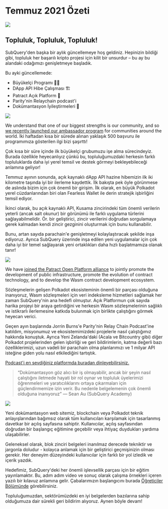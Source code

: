 # Temmuz 2021 Özeti

![](https://miro.medium.com/max/1400/1*2z3_9s-SY7dAvfe6xf9IDA.png)

## Topluluk, Topluluk, Topluluk!

SubQuery'den başka bir aylık güncellemeye hoş geldiniz. Hepinizin bildiği gibi, topluluk her başarılı kripto projesi için kilit bir unsurdur – bu ay bu alandaki odağımızı genişletmeye başladık.

Bu ayki güncellemede:

- Büyükelçi Programı 👩💼
- DApp API Hibe Çalışması 🏗
- Patract Açık Platform 🌃
- Parity'nin Relaychain podcast'i
- Dokümantasyon İyileştirmeleri 📑

![](https://miro.medium.com/max/1400/0*pe3Z3x1lGb_RLa5x)

We understand that one of our biggest strengths is our community, and so [we recently launched our ambassador program](../blogs/20210713-Introducing-the-SubQuery-Ambassador-Program.md) for communities around the world. İki haftadan kısa bir sürede alınan yaklaşık 500 başvuru ile programımıza gösterilen ilgi bizi şaşırttı!

Çok kısa bir süre içinde ilk büyükelçi grubumuzu işe alma sürecindeyiz. Burada özellikle heyecanlıyız çünkü bu, topluluğumuzdaki herkesin farklı topluluklarda daha iyi yerel temsil ve destek görmeyi bekleyebileceği anlamına geliyor!

Temmuz ayının sonunda, açık kaynaklı dApp API hazine hibemizin ilk iki kilometre taşında iyi bir ilerleme kaydettik. İlk bakışta pek öyle görünmese de aslında bizim için çok önemli bir girişim. İlk olarak, en büyük Polkadot yerel cüzdanlarından biri olan Fearless Wallet ile derin stratejik işbirliğini temsil ediyor.

İkinci olarak, bu açık kaynaklı API, Kusama zincirindeki tüm önemli verilerin yeterli (ancak salt okunur) bir görünümü ile farklı uygulama türlerini sağlayabilmelidir. Ör. bir geliştirici, zincir verilerini doğrudan sorgulamaya gerek kalmadan kendi zincir gezginini oluşturmak için bunu kullanabilir.

Bunu, artan sayıda parachain'e genişletmeyi kolaylaştıracak şekilde inşa ediyoruz. Ayrıca SubQuery üzerinde inşa edilen yeni uygulamalar için çok daha iyi bir temel sağlayarak yeni ortaklıkları daha hızlı başlatmamıza olanak tanır!

![](https://miro.medium.com/max/1400/0*AhM68fyjjSp_2edZ)

We have [joined the Patract Open Platform alliance](../blogs/20210714-SubQuery-is-Joining-the-Patract-Open-Platform.md) to jointly promote the development of public infrastructure, promote the evolution of contract technology, and to develop the Wasm contract development ecosystem.

Sözleşmelerin gelişen Polkadot ekosisteminin önemli bir parçası olduğuna inanıyoruz, Wasm sözleşmeleri için veri indeksleme hizmetleri sağlamak her zaman SubQuery'nin ana hedefi olmuştur. Açık Platformun çok sayıda harika projeyi bir araya getirdiğini ve herkesin Wasm sözleşmelerinin sağlıklı ve istikrarlı ilerlemesine katkıda bulunmak için birlikte çalıştığını görmek heyecan verici.

Geçen ayın başlarında Jorrin Burns'e Parity'nin Relay Chain Podcast'ine katıldım, misyonumuz ve ekosistemimizdeki projelerle nasıl çalıştığımız hakkında konuştuk. Ayrıca Yeni Zelanda'daki (Acala ve Bitcountry gibi) diğer Polkadot projelerinden gelen işbirliği ve geri bildirimlerin, katma değerli bazı özelliklerimizi, uzun vadeli bir parachain olma planlarımızı ve 1 milyar API isteğine giden yolu nasıl etkilediğini tartıştık.

[Podcast'i en sevdiğiniz platformda buradan dinleyebilirsiniz.](https://relaychain.fm/35-querying-the-worlds-data-with-subquery)

> “Dokümantasyon göz alıcı bir iş olmayabilir, ancak bir şeyin nasıl çalıştığını iletmede hayati bir rol oynar ve topluluk üyelerimizi öğrenmeleri ve yaratıcılıklarını ortaya çıkarmaları için güçlendirmemize izin verir. Bu nedenle belgelemenin çok önemli olduğuna inanıyoruz” — Sean Au (SubQuery Academy)

![](https://miro.medium.com/max/1200/0*tvcfXFxHc6shdmAy.gif)

Yeni dokümantasyon web sitemiz, blockchain veya Polkadot teknik anlayışlarından bağımsız olarak tüm kullanıcıları karşılamak için tasarlanmış davetkar bir açılış sayfasına sahiptir. Kullanıcılar, açılış sayfasından doğrudan bir başlangıç ​​eğitimine geçebilir veya ihtiyaç duydukları yardıma ulaşabilirler.

Geleneksel olarak, blok zinciri belgeleri inanılmaz derecede tekniktir ve jargonla doludur - kolayca anlamak için bir geliştirici geçmişinizin olması gerekir. Her deneyim düzeyindeki kullanıcılar için farklı bir yol izledik ve içerik yazdık.

Hedefimiz, SubQuery'deki her önemli işlevsellik parçası için bir eğitim yayınlamaktır. Bu, adım adım video ve sonuç olarak çalışma örnekleri içeren yazılı bir kılavuz anlamına gelir. Çabalarımızın başlangıcını burada [Öğreticiler Bölümünde](https://doc.subquery.network/tutorials_examples/howto.html) görebilirsiniz.

Topluluğumuzdan, sektörümüzdeki en iyi belgelerden bazılarına sahip olduğumuza dair sürekli geri bildirim alıyoruz. Aynen böyle devam!
